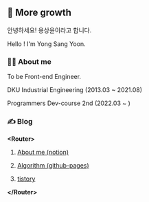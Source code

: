 ## 🌳 More growth

안녕하세요! 용상윤이라고 합니다.

Hello ! I'm Yong Sang Yoon.

### 🙋‍♂️ About me

To be Front-end Engineer.

DKU Industrial Engineering (2013.03 ~ 2021.08)

Programmers Dev-course 2nd (2022.03 ~ )

### ✍ Blog

**\<Router>**

1. [About me (notion)](https://www.notion.so/ryong9rrr/ebe3687569dd4b0492b7a28dca48d2a7)

2. [Algorithm (github-pages)](https://ryong9rrr.github.io/)

3. [tistory](https://ryong9rrr.tistory.com/)

<!--
4. [velog](https://velog.io/@ryong9rrr)
-->

**\</Router>**

<!--
[![Hits](https://hits.seeyoufarm.com/api/count/incr/badge.svg?url=https%3A%2F%2Fgithub.com%2Fryong9rrr&count_bg=%2379C83D&title_bg=%23555555&icon=github.svg&icon_color=%23E7E7E7&title=hits&edge_flat=false)](https://hits.seeyoufarm.com)
-->
